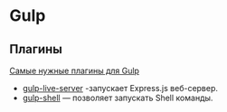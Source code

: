 # Gulp

## Плагины

[Самые нужные плагины для Gulp](http://habrahabr.ru/post/252745/)


 - [gulp-live-server](https://github.com/gimm/gulp-live-server) -запускает Express.js веб-сервер. 
 - [gulp-shell](https://github.com/sun-zheng-an/gulp-shell) — позволяет запускать Shell команды.

